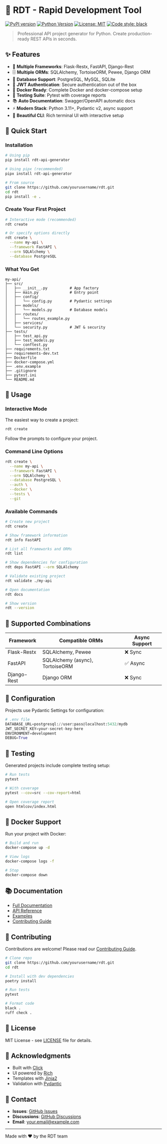 # 🚀 RDT - Rapid Development Tool

[![PyPI version](https://badge.fury.io/py/rdt-api-generator.svg)](https://badge.fury.io/py/rdt-api-generator)
[![Python Version](https://img.shields.io/badge/python-3.11+-blue.svg)](https://www.python.org/downloads/)
[![License: MIT](https://img.shields.io/badge/License-MIT-yellow.svg)](https://opensource.org/licenses/MIT)
[![Code style: black](https://img.shields.io/badge/code%20style-black-000000.svg)](https://github.com/psf/black)

> Professional API project generator for Python. Create production-ready REST APIs in seconds.

## ✨ Features

- 🎯 **Multiple Frameworks**: Flask-Restx, FastAPI, Django-Rest
- 🗄️ **Multiple ORMs**: SQLAlchemy, TortoiseORM, Pewee, Django ORM
- 💾 **Database Support**: PostgreSQL, MySQL, SQLite
- 🔐 **JWT Authentication**: Secure authentication out of the box
- 🐳 **Docker Ready**: Complete Docker and docker-compose setup
- 🧪 **Testing Suite**: Pytest with coverage reports
- 📚 **Auto Documentation**: Swagger/OpenAPI automatic docs
- ⚡ **Modern Stack**: Python 3.11+, Pydantic v2, async support
- 🎨 **Beautiful CLI**: Rich terminal UI with interactive setup

## 🚀 Quick Start

### Installation

```bash
# Using pip
pip install rdt-api-generator

# Using pipx (recommended)
pipx install rdt-api-generator

# From source
git clone https://github.com/yourusername/rdt.git
cd rdt
pip install -e .
```

### Create Your First Project

```bash
# Interactive mode (recommended)
rdt create

# Or specify options directly
rdt create \
  --name my-api \
  --framework FastAPI \
  --orm SQLAlchemy \
  --database PostgreSQL
```

### What You Get

```
my-api/
├── src/
│   ├── __init__.py          # App factory
│   ├── main.py              # Entry point
│   ├── config/
│   │   └── config.py        # Pydantic settings
│   ├── models/
│   │   └── models.py        # Database models
│   ├── routes/
│   │   └── routes_example.py
│   ├── services/
│   └── security.py          # JWT & security
├── tests/
│   ├── test_api.py
│   ├── test_models.py
│   └── conftest.py
├── requirements.txt
├── requirements-dev.txt
├── Dockerfile
├── docker-compose.yml
├── .env.example
├── .gitignore
├── pytest.ini
└── README.md
```

## 📖 Usage

### Interactive Mode

The easiest way to create a project:

```bash
rdt create
```

Follow the prompts to configure your project.

### Command Line Options

```bash
rdt create \
  --name my-api \
  --framework FastAPI \
  --orm SQLAlchemy \
  --database PostgreSQL \
  --auth \
  --docker \
  --tests \
  --git
```

### Available Commands

```bash
# Create new project
rdt create

# Show framework information
rdt info FastAPI

# List all frameworks and ORMs
rdt list

# Show dependencies for configuration
rdt deps FastAPI --orm SQLAlchemy

# Validate existing project
rdt validate ./my-api

# Open documentation
rdt docs

# Show version
rdt --version
```

## 🎯 Supported Combinations

| Framework    | Compatible ORMs                    | Async Support |
|-------------|-----------------------------------|---------------|
| Flask-Restx | SQLAlchemy, Pewee                 | ❌ Sync       |
| FastAPI     | SQLAlchemy (async), TortoiseORM   | ✅ Async      |
| Django-Rest | Django ORM                        | ❌ Sync       |

## 🔧 Configuration

Projects use Pydantic Settings for configuration:

```python
# .env file
DATABASE_URL=postgresql://user:pass@localhost:5432/mydb
JWT_SECRET_KEY=your-secret-key-here
ENVIRONMENT=development
DEBUG=True
```

## 🧪 Testing

Generated projects include complete testing setup:

```bash
# Run tests
pytest

# With coverage
pytest --cov=src --cov-report=html

# Open coverage report
open htmlcov/index.html
```

## 🐳 Docker Support

Run your project with Docker:

```bash
# Build and run
docker-compose up -d

# View logs
docker-compose logs -f

# Stop
docker-compose down
```

## 📚 Documentation

- [Full Documentation](https://rdt.readthedocs.io)
- [API Reference](https://rdt.readthedocs.io/api)
- [Examples](./examples)
- [Contributing Guide](./CONTRIBUTING.md)

## 🤝 Contributing

Contributions are welcome! Please read our [Contributing Guide](CONTRIBUTING.md).

```bash
# Clone repo
git clone https://github.com/yourusername/rdt.git
cd rdt

# Install with dev dependencies
poetry install

# Run tests
pytest

# Format code
black .
ruff check .
```

## 📝 License

MIT License - see [LICENSE](LICENSE) file for details.

## 🙏 Acknowledgments

- Built with [Click](https://click.palletsprojects.com/)
- UI powered by [Rich](https://rich.readthedocs.io/)
- Templates with [Jinja2](https://jinja.palletsprojects.com/)
- Validation with [Pydantic](https://docs.pydantic.dev/)

## 📧 Contact

- **Issues**: [GitHub Issues](https://github.com/yourusername/rdt/issues)
- **Discussions**: [GitHub Discussions](https://github.com/yourusername/rdt/discussions)
- **Email**: your.email@example.com

---

Made with ❤️ by the RDT team